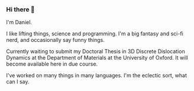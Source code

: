 ### Hi there 👋

I'm Daniel. 

I like lifting things, science and programming. I'm a big fantasy and sci-fi nerd, and occasionally say funny things.

Currently waiting to submit my Doctoral Thesis in 3D Discrete Dislocation Dynamics at the Department of Materials at the University of Oxford. It will become available here in due course.

I've worked on many things in many languages. I'm the eclectic sort, what can I say.
<!--
**dcelisgarza/dcelisgarza** is a ✨ _special_ ✨ repository because its `README.md` (this file) appears on your GitHub profile.

Here are some ideas to get you started:

- 🔭 I’m currently working on ...
- 🌱 I’m currently learning ...
- 👯 I’m looking to collaborate on ...
- 🤔 I’m looking for help with ...
- 💬 Ask me about ...
- 📫 How to reach me: ...
- 😄 Pronouns: ...
- ⚡ Fun fact: ...
-->
